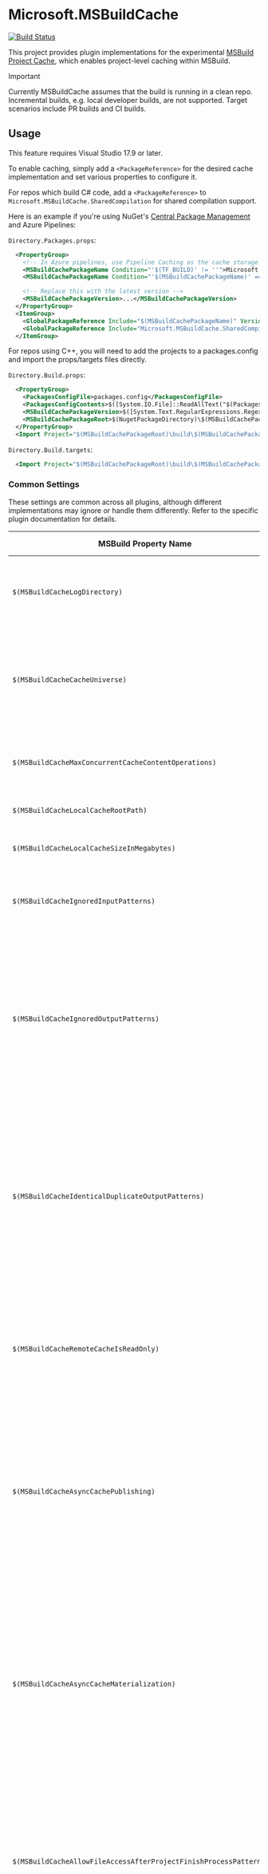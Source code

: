 # Microsoft.MSBuildCache
[![Build Status](https://dev.azure.com/msbuildcache/public/_apis/build/status%2FMicrosoft.MSBuildCache?repoName=microsoft%2FMSBuildCache&branchName=main)](https://dev.azure.com/msbuildcache/public/_build/latest?definitionId=1&repoName=microsoft%2FMSBuildCache&branchName=main)

This project provides plugin implementations for the experimental [MSBuild Project Cache](https://github.com/dotnet/msbuild/blob/main/documentation/specs/project-cache.md), which enables project-level caching within MSBuild.

> [!IMPORTANT]
> Currently MSBuildCache assumes that the build is running in a clean repo. Incremental builds, e.g. local developer builds, are not supported. Target scenarios include PR builds and CI builds.

## Usage

This feature requires Visual Studio 17.9 or later.

To enable caching, simply add a `<PackageReference>` for the desired cache implementation and set various properties to configure it.

For repos which build C# code, add a `<PackageReference>` to `Microsoft.MSBuildCache.SharedCompilation` for shared compilation support.

Here is an example if you're using NuGet's [Central Package Management](https://learn.microsoft.com/en-us/nuget/consume-packages/Central-Package-Management) and Azure Pipelines:

`Directory.Packages.props`:
```xml
  <PropertyGroup>
    <!-- In Azure pipelines, use Pipeline Caching as the cache storage backend. Otherwise, use the local cache. -->
    <MSBuildCachePackageName Condition="'$(TF_BUILD)' != ''">Microsoft.MSBuildCache.AzurePipelines</MSBuildCachePackageName>
    <MSBuildCachePackageName Condition="'$(MSBuildCachePackageName)' == ''">Microsoft.MSBuildCache.Local</MSBuildCachePackageName>

    <!-- Replace this with the latest version -->
    <MSBuildCachePackageVersion>...</MSBuildCachePackageVersion>
  </PropertyGroup>
  <ItemGroup>
    <GlobalPackageReference Include="$(MSBuildCachePackageName)" Version="$(MSBuildCachePackageVersion)" />
    <GlobalPackageReference Include="Microsoft.MSBuildCache.SharedCompilation" Version="$(MSBuildCachePackageVersion)" />
  </ItemGroup>
```

For repos using C++, you will need to add the projects to a packages.config and import the props/targets files directly.

`Directory.Build.props`:
```xml
  <PropertyGroup>
    <PackagesConfigFile>packages.config</PackagesConfigFile>
    <PackagesConfigContents>$([System.IO.File]::ReadAllText("$(PackagesConfigFile)"))</PackagesConfigContents>
    <MSBuildCachePackageVersion>$([System.Text.RegularExpressions.Regex]::Match($(PackagesConfigContents), 'Microsoft.MSBuildCache.*?version="(.*?)"').Groups[1].Value)</MSBuildCachePackageVersion>
    <MSBuildCachePackageRoot>$(NugetPackageDirectory)\$(MSBuildCachePackageName).$(MSBuildCachePackageVersion)</MSBuildCachePackageRoot>
  </PropertyGroup>
  <Import Project="$(MSBuildCachePackageRoot)\build\$(MSBuildCachePackageName).props" />
```

`Directory.Build.targets`:
```xml
  <Import Project="$(MSBuildCachePackageRoot)\build\$(MSBuildCachePackageName).targets" />
```

### Common Settings

These settings are common across all plugins, although different implementations may ignore or handle them differently. Refer to the specific plugin documentation for details.

| MSBuild Property Name | Setting Type | Default value | Description |
| ------------- | ------------ | ------------- | ----------- |
| `$(MSBuildCacheLogDirectory)` | `string` | "MSBuildCacheLogs" | Base directory to use for logging. If a relative path, it's assumed relative to the repo root. |
| `$(MSBuildCacheCacheUniverse)` | `string` | "default" | The cache universe is used to isolate the cache. This can be used to bust the cache, or to isolate some types of builds from other types. |
| `$(MSBuildCacheMaxConcurrentCacheContentOperations)` | `int` | 64 | The maximum number of cache operations to perform concurrently |
| `$(MSBuildCacheLocalCacheRootPath)` | `string` | "\MSBuildCache" (in repo's drive root) | Base directory to use for the local cache. |
| `$(MSBuildCacheLocalCacheSizeInMegabytes)` | `int` | 102400 (100 GB) | The maximum size in megabytes of the local cache |
| `$(MSBuildCacheIgnoredInputPatterns)` | `Glob[]` |  | Files which are part of the repo which should be ignored for cache invalidation |
| `$(MSBuildCacheIgnoredOutputPatterns)` | `Glob[]` | `*.assets.cache; *assemblyreference.cache` | Files to ignore for output collection into the cache. Note that if output are ignored, the replayed cache entry will not have these files. This should be used for intermediate outputs which are not properly portable |
| `$(MSBuildCacheIdenticalDuplicateOutputPatterns)` | `Glob[]` | | Files to allow duplicate outputs, with identical content, across projects. Projects which produce files at the same path with differing content will still produce an error. Note: this setting should be used sparingly as it impacts performance |
| `$(MSBuildCacheRemoteCacheIsReadOnly)` | `bool` | false | Whether the remote cache is read-only. This can be useful for scenarios where the remote cache should only be read from but not produced to. |
| `$(MSBuildCacheAsyncCachePublishing)` | `bool` | true | Whether files are published asynchronously to the cache as opposed to delaying the completion signal to MSBuild until publishing is complete. Note: Publishing will be awaited before the overall build completes. |
| `$(MSBuildCacheAsyncCacheMaterialization)` | `bool` | true | Whether files are materialized on disk asynchronously from the cache as opposed to delaying the completion signal to MSBuild until publishing is complete. Note: Materialization will be awaited when a depending project requires the files and before the overall build completes. |
| `$(MSBuildCacheAllowFileAccessAfterProjectFinishProcessPatterns)` | `Glob[]` | `\**\vctip.exe` | Processes to allow file accesses after the project which launched it completes, ie accesses by a detached process. Note: these accesses will not be considered for caching. |
| `$(MSBuildCacheAllowFileAccessAfterProjectFinishFilePatterns)` | `Glob[]` | | Files to allow to be accessed by a process launched by a project after the project completes, ie accesses by a detached process. Note: these accesses will not be considered for caching. |
| `$(MSBuildCacheAllowProcessCloseAfterProjectFinishProcessPatterns)` | `Glob[]` | `\**\mspdbsrv.exe` | Processes to allow to exit after the project which launched it completes, ie detached processes. |
| `$(MSBuildCacheGlobalPropertiesToIgnore)` | `string[]` | `CurrentSolutionConfigurationContents; ShouldUnsetParentConfigurationAndPlatform; BuildingInsideVisualStudio; BuildingSolutionFile; SolutionDir; SolutionExt; SolutionFileName; SolutionName; SolutionPath; _MSDeployUserAgent`, as well as all proeprties related to plugin settings | The list of global properties to exclude from consideration by the cache |
| `$(MSBuildCacheGetResultsForUnqueriedDependencies)` | `bool` | false | Whether to try and query the cache for dependencies if they have not previously been requested. This option can help in cases where the build isn't done in graph order, or if some projects are skipped. |



When configuring settings which are list types, you should always append to the existing value to avoid overriding the defaults:

```xml
<PropertyGroup>
  <MSBuildCacheIdenticalDuplicateOutputPatterns>$(MSBuildCacheIdenticalDuplicateOutputPatterns);**\foo.txt</MSBuildCacheIdenticalDuplicateOutputPatterns>
</PropertyGroup>
```

### Execution cached builds

Once configured, to execute builds with caching, simply run:

```
msbuild /graph /m /reportfileaccesses
```

It's also recommended to set some parameters like `/p:MSBuildCacheLogDirectory=$(LogDirectory)\MSBuildCache` as part of the MSBuild call, as opposed to with MSBuild properties in your `Directory.Build.props` for example.

### Caching test execution

Arbitrary MSBuild targets can be cached, and with [`Microsoft.Build.RunVSTest`](https://github.com/microsoft/MSBuildSdks/tree/main/src/RunTests), you can attach running vstest-based unit tests with the "Test" target.

Once `Microsoft.Build.RunVSTest`, or some other target hooked to the Test target, you can get cache hits for tests by adding (`/t:Build;Test`), eg:

```
msbuild /graph /m /reportfileaccesses /t:Build;Test
```

This not only provides the benefits of caching unit test execution, but also executes tests concurrently with other, unrelated, projects in the graph.

## Plugins

### Microsoft.MSBuildCache.AzurePipelines
[![NuGet Version](https://img.shields.io/nuget/v/Microsoft.MSBuildCache.AzurePipelines.svg)](https://www.nuget.org/packages/Microsoft.MSBuildCache.AzurePipelines)
[![NuGet Downloads](https://img.shields.io/nuget/dt/Microsoft.MSBuildCache.AzurePipelines.svg)](https://www.nuget.org/packages/Microsoft.MSBuildCache.AzurePipelines)

This implementation uses [Azure Pipeline Caching](https://learn.microsoft.com/en-us/azure/devops/pipelines/release/caching?view=azure-devops) as the cache storage, which is ideal for repos using [Azure Pipelines](https://learn.microsoft.com/en-us/azure/devops/pipelines) for their builds.

Please refer to the [cache isolation and security](https://learn.microsoft.com/en-us/azure/devops/pipelines/release/caching?view=azure-devops#cache-isolation-and-security) pipeline caching provides to understand the security around this cache implementation.

It is expected that this plugin is used within an Azure Pipeline. The `SYSTEM_ACCESSTOKEN` environment variable will need to be explicitly passed to the task calling MSBuild since it's considered a secret. In classic pipelines this is done by checking "Allow scripts to access the OAuth token" in the job. In yml pipelines, this is done by passing the env var explicitly using the `$(System.AccessToken)` variable:

```yml
- script: MSBuild /graph /restore /reportfileaccesses /bl:$(Build.ArtifactStagingDirectory)\Logs\msbuild.binlog /p:Configuration=Release
  displayName: Build
  env:
    SYSTEM_ACCESSTOKEN: $(System.AccessToken)
```

`$(System.AccessToken)` by default does not have the scope relevant to Pipeline Caching. The scope can be enabled by setting the `EnablePipelineCache` pipeline variable. Additionally, the scope will get automatically added if the [Cache task](https://learn.microsoft.com/en-us/azure/devops/pipelines/release/caching?view=azure-devops#cache-task-how-it-works) is used somewhere in the pipeline.

### Microsoft.MSBuildCache.Local
[![NuGet Version](https://img.shields.io/nuget/v/Microsoft.MSBuildCache.Local.svg)](https://www.nuget.org/packages/Microsoft.MSBuildCache.Local)
[![NuGet Downloads](https://img.shields.io/nuget/dt/Microsoft.MSBuildCache.Local.svg)](https://www.nuget.org/packages/Microsoft.MSBuildCache.Local)

This implementation uses the local file system for the cache. In particular, it uses [BuildXL](https://github.com/microsoft/BuildXL)'s `LocalCache`. This is recommended for locally testing and debugging caching for your repo. This implementation can also be useful if you have stateful build agents where the cache can be reused across builds.

### Microsoft.MSBuildCache.AzureBlobStorage
[![NuGet Version](https://img.shields.io/nuget/v/Microsoft.MSBuildCache.AzureBlobStorage.svg)](https://www.nuget.org/packages/Microsoft.MSBuildCache.AzureBlobStorage)
[![NuGet Downloads](https://img.shields.io/nuget/dt/Microsoft.MSBuildCache.AzureBlobStorage.svg)](https://www.nuget.org/packages/Microsoft.MSBuildCache.AzureBlobStorage)

This implementation uses [Azure Blob Storage](https://azure.microsoft.com/en-us/products/storage/blobs/) as the cache storage.

> [!WARNING]
> This implementation does not yet have a robust security model. All builds using this will need write access to the storage resource, so for example an external contributor could send a PR which would write/overwrite arbitrary content which could then be used by CI builds. Builds using this plugin must be restricted to trusted team members. Use at your own risk.

These settings are available in addition to the [Common Settings](#common-settings):

| MSBuild Property Name | Setting Type | Default value | Description |
| ------------- | ------------ | ------------- | ----------- |
| `$(MSBuildCacheCredentialsType)` | `string` | "Interactive" | Indicates the credential type to use for authentication. Valid values are "Interactive", "ConnectionString", "ManagedIdentity" |
| `$(MSBuildCacheBlobUri)` | `Uri` | | Specifies the uri of the Azure Storage Blob. |
| `$(MSBuildCacheManagedIdentityClientId)` | `string` | | Specifies the managed identity client id when using the "ManagedIdentity" credential type |
| `$(MSBuildCacheInteractiveAuthTokenDirectory)` | `string` | "%LOCALAPPDATA%\MSBuildCache\AuthTokenCache" | Specifies a token cache directory when using the "Interactive" credential type |

When using the "ConnectionString" credential type, the connection string to the blob storage account must be provided in the `MSBCACHE_CONNECTIONSTRING` environment variable. This connection string needs both read and write access to the resource.

## Other Packages

### Microsoft.MSBuildCache.SharedCompilation
[![NuGet Version](https://img.shields.io/nuget/v/Microsoft.MSBuildCache.SharedCompilation.svg)](https://www.nuget.org/packages/Microsoft.MSBuildCache.SharedCompilation)
[![NuGet Downloads](https://img.shields.io/nuget/dt/Microsoft.MSBuildCache.SharedCompilation.svg)](https://www.nuget.org/packages/Microsoft.MSBuildCache.SharedCompilation)

This package enables accurate file access reporting for the Roslyn [Compiler Server](https://github.com/dotnet/roslyn/blob/main/docs/compilers/Compiler%20Server.md). Because the compiler server (`vbcscompiler`) launches as a detached process, its file accesses are not observed by MSBuild. This package manually reports these files accesses to the plugin.

In the future, this feature will be directly supported by Roslyn, at which point this package will no longer be needed.

### Microsoft.MSBuildCache.Common
[![NuGet Version](https://img.shields.io/nuget/v/Microsoft.MSBuildCache.Common.svg)](https://www.nuget.org/packages/Microsoft.MSBuildCache.Common)
[![NuGet Downloads](https://img.shields.io/nuget/dt/Microsoft.MSBuildCache.Common.svg)](https://www.nuget.org/packages/Microsoft.MSBuildCache.Common)

This package contains much of the shared logic for the plugins, including handling file accesses and cache fingerprinting. For those wanting to use a different cache backend than the ones associated with the available plugins, referencing this package can be a good option to avoid having to duplicate the rest of the logic involved with caching.

## Contributing

See [CONTRIBUTING.md](CONTRIBUTING.md)

## License

Microsoft.MSBuildCache is licensed under the [MIT license](LICENSE).

## Trademarks

This project may contain trademarks or logos for projects, products, or services. Authorized use of Microsoft 
trademarks or logos is subject to and must follow 
[Microsoft's Trademark & Brand Guidelines](https://www.microsoft.com/en-us/legal/intellectualproperty/trademarks/usage/general).
Use of Microsoft trademarks or logos in modified versions of this project must not cause confusion or imply Microsoft sponsorship.
Any use of third-party trademarks or logos are subject to those third-party's policies.
